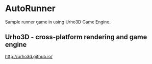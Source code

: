 AutoRunner
==========

Sample runner game in using Urho3D Game Engine.


﻿Urho3D - cross-platform rendering and game engine
-------------------------------------------------
http://urho3d.github.io/